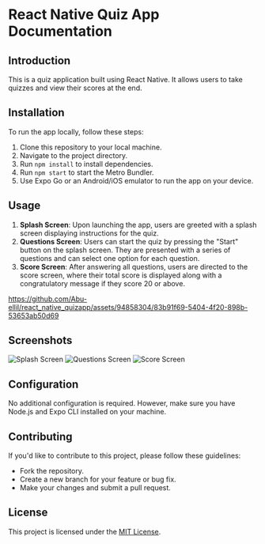 # React Native Quiz App Documentation

## Introduction
This is a quiz application built using React Native. It allows users to take quizzes and view their scores at the end.

## Installation
To run the app locally, follow these steps:
1. Clone this repository to your local machine.
2. Navigate to the project directory.
3. Run `npm install` to install dependencies.
4. Run `npm start` to start the Metro Bundler.
5. Use Expo Go or an Android/iOS emulator to run the app on your device.

## Usage
1. **Splash Screen**: Upon launching the app, users are greeted with a splash screen displaying instructions for the quiz.
2. **Questions Screen**: Users can start the quiz by pressing the "Start" button on the splash screen. They are presented with a series of questions and can select one option for each question.
3. **Score Screen**: After answering all questions, users are directed to the score screen, where their total score is displayed along with a congratulatory message if they score 20 or above.


https://github.com/Abu-ellil/react_native_quizapp/assets/94858304/83b91f69-5404-4f20-898b-53653ab50d69


## Screenshots
![Splash Screen](https://github.com/Abu-ellil/react_native_quizapp/assets/94858304/e2840005-4a5b-45ba-9391-ba9a8374b81a)
![Questions Screen](https://github.com/Abu-ellil/react_native_quizapp/assets/94858304/8efe8ce7-6a41-4049-bd81-88d8c30f65a1)
![Score Screen](https://github.com/Abu-ellil/react_native_quizapp/assets/94858304/026a90c0-f202-461b-8fc3-69693bb635db)

## Configuration
No additional configuration is required. However, make sure you have Node.js and Expo CLI installed on your machine.

## Contributing
If you'd like to contribute to this project, please follow these guidelines:
- Fork the repository.
- Create a new branch for your feature or bug fix.
- Make your changes and submit a pull request.

## License
This project is licensed under the [MIT License](/LICENSE).
